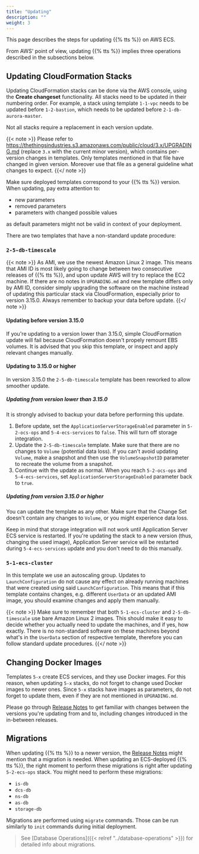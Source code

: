 ```yaml
---
title: "Updating"
description: ""
weight: 3
---
```


This page describes the steps for updating {{% tts %}} on AWS ECS.

<!--more-->

From AWS' point of view, updating {{% tts %}} implies three operations described in the subsections below.

## Updating CloudFormation Stacks

Updating CloudFormation stacks can be done via the AWS console, using the **Create changeset** functionality. All stacks need to be updated in their numbering order. For example, a stack using template `1-1-vpc` needs to be updated before `1-2-bastion`, which needs to be updated before `2-1-db-aurora-master`.

Not all stacks require a replacement in each version update.

{{< note >}} Please refer to https://thethingsindustries.s3.amazonaws.com/public/cloud/3.x/UPGRADING.md (replace `3.x` with the current minor version), which contains per-version changes in templates. Only templates mentioned in that file have changed in given version. Moreover use that file as a general guideline what changes to expect. {{</ note >}}

Make sure deployed templates correspond to your {{% tts %}} version. When updating, pay extra attention to:
- new parameters
- removed parameters
- parameters with changed possible values

as default parameters might not be valid in context of your deployment.

There are two templates that have a non-standard update procedure:

### `2-5-db-timescale`

{{< note >}} As AMI, we use the newest Amazon Linux 2 image. This means that AMI ID is most likely going to change between two consecutive releases of {{% tts %}}, and upon update AWS will try to replace the EC2 machine. If there are no notes in `UPGRADING.md` and new template differs only by AMI ID, consider simply upgrading the software on the machine instead of updating this particular stack via CloudFormation, especially prior to version 3.15.0. Always remember to backup your data before update. {{</ note >}}

#### Updating before version 3.15.0

If you're updating to a version lower than 3.15.0, simple CloudFormation update will fail because CloudFormation doesn't propely remount EBS volumes. It is advised that you skip this template, or inspect and apply relevant changes manually.

#### Updating to 3.15.0 or higher

In version 3.15.0 the `2-5-db-timescale` template has been reworked to allow smoother update.

##### Updating from version lower than 3.15.0

It is strongly advised to backup your data before performing this update.

1. Before update, set the `ApplicationServerStorageEnabled` parameter in `5-2-ocs-ops` and `5-4-ecs-services` to `false`. This will turn off storage integration.
2. Update the `2-5-db-timescale` template. Make sure that there are no changes to `Volume` (potential data loss). If you can't avoid updating `Volume`, make a snapshot and then use the `VolumeSnapshotID` parameter to recreate the volume from a snapshot.
3. Continue with the update as normal. When you reach `5-2-ocs-ops` and `5-4-ecs-services`, set `ApplicationServerStorageEnabled` parameter back to `true`.

##### Updating from version 3.15.0 or higher

You can update the template as any other. Make sure that the Change Set doesn't contain any changes to `Volume`, or you might experience data loss.

Keep in mind that storage integration will not work until Application Server ECS service is restarted. If you're updating the stack to a new version (thus, changing the used image), Application Server service will be restarted during `5-4-ecs-services` update and you don't need to do this manually.

### `5-1-ecs-cluster`

In this template we use an autoscaling group. Updates to `LaunchConfiguration` do not cause any effect on already running machines that were created using said `LaunchConfiguration`. This means that if this template contains changes, e.g. different `UserData` or an updated AMI image, you should examine changes and apply them manually.

{{< note >}} Make sure to remember that both `5-1-ecs-cluster` and `2-5-db-timescale` use bare Amazon Linux 2 images. This should make it easy to decide whether you actually need to update the machines, and if yes, how exactly. There is no non-standard software on these machines beyond what's in the `UserData` section of respective template, therefore you can follow standard update procedures. {{</ note >}}

## Changing Docker Images

Templates `5-x` create ECS services, and they use Docker images. For this reason, when updating `5-x` stacks, do not forget to change used Docker images to newer ones. Since `5-x` stacks have images as parameters, do not forget to update them, even if they are not mentioned in `UPGRADING.md`.

Please go through [Release Notes](https://www.thethingsindustries.com/docs/whats-new/) to get familiar with changes between the versions you're updating from and to, including changes introduced in the in-between releases.

## Migrations

When updating {{% tts %}} to a newer version, the [Release Notes](https://www.thethingsindustries.com/docs/whats-new/) might mention that a migration is needed. When updating an ECS-deployed {{% tts %}}, the right moment to perform these migrations is right after updating `5-2-ecs-ops` stack. You might need to perform these migrations:
- `is-db`
- `dcs-db`
- `ns-db`
- `as-db`
- `storage-db`

Migrations are performed using `migrate` commands. Those can be run similarly to `init` commands during initial deployment. 

> See [Database Operations]({{< relref "../database-operations" >}}) for detailed info about migrations.
